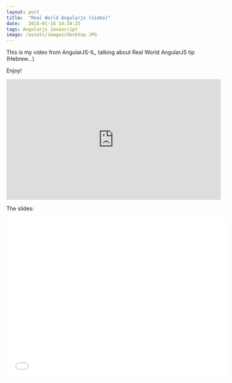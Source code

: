 ```yaml
---
layout: post
title:  "Real World Angularjs (video)"
date:   2015-01-16 14:34:25
tags: Angularjs Javascript
image: /assets/images/desktop.JPG
---
```


This is my video from AngularJS-IL, talking about Real World AngularJS tip (Hebrew...)

Enjoy!

<iframe width="560" height="315" src="https://www.youtube.com/embed/3Wnjx0nKlqE" frameborder="0" allowfullscreen></iframe>

<p></p>

The slides:
<iframe src="//slides.com/yanivefraim-1/real-world-angularjs/embed" width="576" height="420" scrolling="no" frameborder="0" webkitallowfullscreen mozallowfullscreen allowfullscreen></iframe>

[jekyll]:      http://jekyllrb.com
[jekyll-gh]:   https://github.com/jekyll/jekyll
[jekyll-help]: https://github.com/jekyll/jekyll-help
